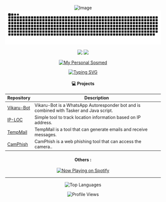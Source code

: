 <div align="center">
  <img alt="Image" height="250px" width="250px" src="https://files.catbox.moe/8mvnpf.jpg">

<picture>
  <source
    media="(prefers-color-scheme: dark)"
    srcset="https://raw.githubusercontent.com/platane/snk/output/github-contribution-grid-snake-dark.svg" />
  <source
    media="(prefers-color-scheme: light)"
    srcset="https://raw.githubusercontent.com/platane/snk/output/github-contribution-grid-snake.svg" />
  <img
    alt="github contribution grid snake animation"
    src="https://raw.githubusercontent.com/platane/snk/output/github-contribution-grid-snake.svg" />
</picture>

<p align="center">
  <img src="https://img.shields.io/github/followers/Maxz-09?label=Follow %20Me&style=social" />
  <img src="https://img.shields.io/github/stars/Maxz-09?style=social" /></p>
  
<p align="center">
  <a href="https://linktr.ee/Maxtream_09">
  <img alt="My Personal Sosmed" src="https://img.shields.io/static/v1?color=20883D&label=Sosmed&message=Tap here&style=flat&logo=amp&logoColor=ffffff&labelColor=334155"></a></p>
  
<a href="https://git.io/typing-svg"><img src="https://readme-typing-svg.demolab.com?font=Fira+Code&duration=1000&pause=1000&color=0095BB&center=true&width=435&lines=Wake+up+%F0%9F%A5%B1;Bathe+%F0%9F%9A%BF;Eating+%F0%9F%8D%9B;Working+%F0%9F%92%BC;Learning+%F0%9F%93%9A;Gaming+%F0%9F%8E%AE;Worship+%F0%9F%95%8C;Fart+%F0%9F%92%A8;Daydreaming+%F0%9F%92%AB;Listening+to+music+%F0%9F%8E%B6;Dating+%F0%9F%92%96;Relax++%E2%9B%B1%EF%B8%8F;NightOwl+%F0%9F%8C%83;Coding+%F0%9F%91%A8%F0%9F%8F%BB%E2%80%8D%F0%9F%92%BB;Experiment+%F0%9F%94%AC;Sleeping+%F0%9F%98%B4;Dreaming+%E2%9C%A8" alt="Typing SVG" /></a>

<h4 id="projects">💻 Projects</h4>
<table>
    <thead>
        <tr>
            <th>Repository</th>
            <th>Description</th>
        </tr>
    </thead>
    <tbody>
        <tr>
            <td><a href="https://github.com/Maxz-09/Vikaru-Bot">Vikaru-Bot</a></td>
            <td>Vikaru-Bot is a WhatsApp Autoresponder bot and is combined with Tasker and Java script.</td>
        </tr>
        <tr>
            <td><a href="https://github.com/Maxz-09/IP-LOC">IP-LOC</a></td>
            <td>Simple tool to track location information based on IP address.</td>
        </tr>
        <tr>
            <td><a href="https://github.com/Maxz-09/TempMail">TempMail</a></td>
            <td>TempMail is a tool that can generate emails and receive messages.</td>
        </tr>
        <tr>
            <td><a href="https://github.com/Maxz-09/CamPhish">CamPhish</a></td>
            <td>CamPhish is a web phishing tool that can access the camera..</td>
        </tr>
    </tbody>
</table>

<h4>Others :</h4>

<a href="https://open.spotify.com/playlist/5iPjgCLzMr8r5VYmUOV6tp?si=o7CcYcPUTEuQ6meL3ULv7A&pi=Z9k4J5XKQYuHV">
  <img src="https://spotify-github-profile.kittinanx.com/api/view?uid=31jlxsrwpbteh2m34d5pacfgihfa&cover_image=true&theme=novatorem&show_offline=false&background_color=121212&interchange=true&bar_color=53b14f&bar_color_cover=true" alt="Now Playing on Spotify"></a>

---

<p align="center">
  <img src="https://github-readme-stats.vercel.app/api/top-langs/?username=Maxz-09&layout=compact&theme=tokyonight" width="400px" alt="Top Languages" /></p>

<p align="center">
  <img src="https://komarev.com/ghpvc/?username=maxz-09&label=Profile%20views&color=ff0000&style=social" alt="Profile Views" /></p>
</div>

